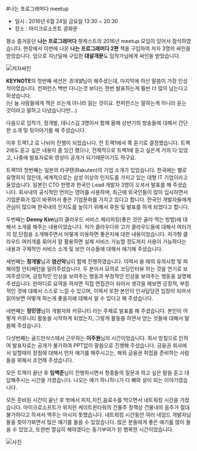 #나는 프로그래머다 meetup

- 일시 : 2016년 6월 24일 금요일 13:30 ~ 20:30
- 장소 : 마이크로소프트 광화문

평소 즐겨듣던 **나는 프로그래머다** 팟케스트의 2016년 meetup 모임이 있어서 참석하였습니다.
현장에서 이번에 나온 **나는 프로그래머다 2편** 책을 구입하여 저자 3명의 싸인을 받았습니다.
덤으로 지난달에 구입한 **대살개문**도 임작가님에게 싸인을 받았습니다.

![저자싸인](https://github.com/DevStarSJ/Study/blob/master/Blog/Conference/2016/image/2016-06-24.iamprogrammer.01.jpg?raw=true) 


**KEYNOTE**의 첫번째 세션은 *정개발*님이 해주셨는데, 마지막에 하신 말씀이 가장 인상적이었습니다.
컨퍼런스 백번 다니는것 보다는 한번 발표하는게 훨씬 더 많이 남는다고 하셨습니다.  
(난 늘 사람들에게 책은 쓰는게 아니라 읽는 것이요. 컨퍼런스는 말하는게 아니라 듣는 것이라고 말하고 다녔습니다만...)

다음으로 임작가, 정개발, 데니스김 3명이서 함께 올해 상반기의 방송들에 대해서 간단한 소개 및 뒷이야기를 해 주셨습니다.

이후 트랙1,2 로 나뉘어 진행이 되었습니다.
전 트랙1에서 쭉 듣기로 결정했습니다. 트랙2에도 듣고 싶은 내용이 좀 있긴 했으나,
전체적으로 트랙1에 듣고 싶은게 거의 다 있었고, 나중에 발표자료와 영상이 공개가 되기때문이기도 하구요.

트랙1의 첫번째는 일본의 라쿠텐(Rakuten)의 기업 소개가 있었습니다. 한국에는 별로 유명하지 않은데,
세계적으로는 삼성 이상의 인지도를 가지고 있는 대형 IT 기업이라고 들었습니다.
일본인 CTO 한명과 한국인 Lead 개발자 3명이 오셔서 발표를 해 주셨습니다.
회사내의 공식적인 언어는 영어를 사용하며, 최근에 외국인들이 많이 입사하면서 기업문화가 많이 바뀌어서 좋은 기업문화를 가지고 있다고 합니다.
한국인 개발자들에게 관심이 많으며 한국내의 인지도를 높이기 위해서 후원 및 발표를 하게 되었다고 합니다.

두번째는 **Denny Kim**님이 클라우드 서비스 체리피킹(좋은 것만 골라 먹는 방법)에 대해서 소개를 해주는 내용이었습니다.
저가 클라우다와 고가 클라우드들에 대해서 여러가지 장,단점을 소개해주면서 어떻게 이용하면 좋은지에 대한 내용이었습니다.
저가형 클라우드 여러개를 묶어서 잘 활용하면 실제 서비스 가능할 정도까지 사용이 가능하다는 내용과 구체적인 서비스 소개 및 보안 이슈들에 대해서 얘기해 주셨습니다.

세번째는 **정개발**님과 **염산악**님이 함께 진행하였습니다.
이력서 쓸 때의 유의사항 및 피해야할 안티패턴을 알려주셨습니다.
두 분이서 모의로 코딩인터뷰 하는 것을 연기로 보여주셨으며, 긍정적인 인상을 보여주는 행동과 부정적인 인상을 보여주는 행동을 설명해 주셨습니다.
한마디로 요약을 하자면 직접 면접관이 되어서 생각을 해보면 긍정적, 부정적인 것에 대해서 스스로 느낄 수 있으며,
이력서 또한 본인이 인사담당관 입장이 되어서 읽어보면 어떻게 하는게 좋을지에 대해서 알 수 있다고 해 주셨습니다.

네번째는 **정민영**님이 개발자와 커뮤니티 라는 주제로 발표를 해 주셨습니다.
본인이 어떻게 커뮤니티 활동을 시작하게 되었는지, 그렇게 활동을 하면서 얻는 것들에 대해서 말씀해 주셨습니다.

다섯번째는 골드만삭스에서 근무하는 **이주원**님의 시간이었습니다.
회사 방침으로 인하여 발표자료는 공개가 불가하여 PPT없이 말씀으로 진행해 주셨습니다.
금융권 회사에서 일할때의 장점에 대해서 먼저 얘기를 해주시고는, 해외 금융권 취업을 준비하는 사람들을 위해서 조언해 주셨습니다.

모든 트랙이 끝난 후 **임백준**님이 진행하시면서 청중들의 질문과 하고 싶은 말을 듣고 대답해주시는 시간을 가졌습니다.
나오는 얘기 하나하나가 다 뼈와 살이 되는 이야기였습니다.

모든 준비된 시간이 끝난 후 밖에서 피자,치킨,음료수를 먹으면서 네트워킹 시간을 가졌습니다.
마이크로소프트가 위치한 케이트윈타워의 건물주 정책상 건물내의 음주가 절대 불가하다고 하셔서 맥주는 마시지 못했습니다.
네트워킹 시간동안 여러 네임드 개발자님들을 찾아가뵈면서 많은 얘기를 들을 수 있었습니다.
많은 분들에게 좋은 얘기를 많이 들을 수 있었고, 또한번 열심히 해야겠다는 동기부여가 된 행복한 시간이었습니다.

![사진](https://github.com/DevStarSJ/Study/blob/master/Blog/Conference/2016/image/2016-06-24.iamprogrammer.02.jpg?raw=true)